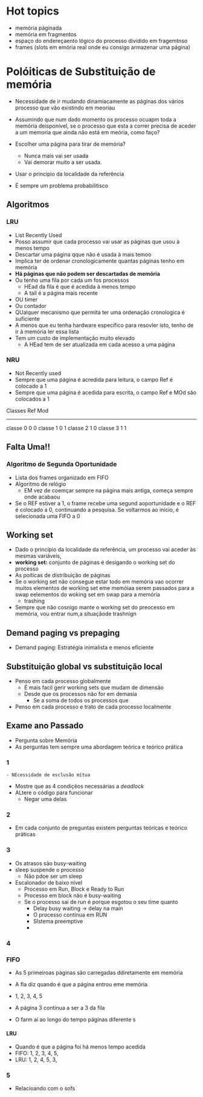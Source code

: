 # Hot topics
- memória páginada
- memória em fragmentos
- espaço do endereçaento lógico do processo dividido em fragemtnso
- frames (slots em emória real onde eu consigo armazenar uma página)

# Polóiticas de Substituição de memória
- Necessidade de ir mudando dinamiacamente as páginas dos vários processo que vão existindo em meoriau
- Assumindo que num dado momento os processo ocuapm toda a memória deisponível, se o processo que esta a correr precisa de aceder a um memoria que ainda não está em meória, como faço?

- Escolher uma página para tirar de memória?
	- Nunca mais vai ser usada
	- Vai demorar muito a ser usada. 
- Usar o principio da localidade da referência
- É sempre um problema probabilitisco

## Algoritmos
### LRU
- List Recently Used
- Posso assumir que cada processo vai usar as páginas que usou à menos tempo
- Descartar uma página qque não é usada à mais temoo
- Implica ter de ordenar cronologicamente quantas páginas tenho em memória
- **Há páginas que não podem ser descartadas de memória**
- Ou tenho uma fila por cada um fos processos
	- HEad da fila é que é acedida à menos tempo
	- A tail é a página mais recente
- OU timer
- Ou contador
- QUalquer mecanismo que permita ter uma ordenação cronologica é suficiente
- A menos que eu tenha hardware específico para resovler isto, tenho de ir à memória ler essa lista
- Tem um custo de implementação muito elevado
	- A 	HEad tem de ser atualizada em cada acesso a uma página

### NRU
- Not Recently used
- Sempre que uma página é acredida para leitura, o campo Ref é colocado a 1
- Sempre que uma página é acedida para escrita, o campo Ref e MOd são colocados a 1


Classes				Ref			   Mod
----------   ------------- ---------------
classe 0		0				0
classe 1		0				1
classe 2		1				0
classe 3		1				1

## Falta Uma!!

### Algoritmo de Segunda Oportunidade
- Lista dos frames organizado em FIFO
- Algoritmo de relógio
	- EM vez de coemçar sempre na página mais antiga, começa sempre onde acabaou
- Se o REF estiver a 1, o frame recebe uma segund aoportunidade e o REF é colocado a 0, continuando a pesquisa. Se voltarmos ao inicio, é selecionada uma FIFO a 0

## Working set
- Dado o princípio da localidade da referência, um processo vai aceder às mesmas variáveis, 
- **working set:** conjunto de páginas é desigando o working set do processo
- As poíticas de distribuição de páginas 
- Se o working set não consegue estar todo em memória vao ocorrer muitos elementos de working set eme memóiaa serem passados para a swap eelementos do woking set em swap para a memória
	- trashing
- Sempre que não cosnigo mante o working set do preocesso em memória, vou entrar num,a situaçãode trashnign

## Demand paging vs prepaging
- Demand paging: Estratégia  inimalista e menos eficiente

## Substituição global vs substituição local
- Penso em cada processo globalmente
	- É mais facil gerir working sets que mudam de dimensão
	- Desde que os processos não for em demasia
		- Se a soma de todos os processos que 
- Penso em cada processo e trato de cada processo localmente

## Exame ano Passado
- Pergunta sobre Memória
- As perguntas tem sempre uma abordagem teórica e teórico prática

### 1
	- NEcessidade de esclusão mítua
- Mostre que as 4 condiçẽos necessárias a _deadlock_ 
- ALtere o código para funcionar
	- Negar uma delas

### 2
- Em cada conjunto de preguntas existem perguntas teóricas e teórico práticas

### 3
- Os atrasos são busy-waiting
- sleep suspende o processo
	- Não pdoe ser um sleep
- Escalonador de baixo nível
	- Processo em Run, Block e Ready to Run
	- Processo em block não é busy-waiting
	- Se o processo sai de run é porque esgotou o seu time quanto
		- Delay busy waiting -> delay na main
		- O processo continua em RUN
		- SIstema preemptive
		- 

### 4
### FIFO
- As 5 primeiroas páginas são carregadas ddiretamente em memória
- A fla diz quando é que a página entrou eme memória
- 1, 2, 3, 4, 5
- A página 3 continua a ser a 3 da fila

- O farm ai ao longo do tempo páginas diferente
s
#### LRU
- Quando é que a página foi há menos tempo acedida
- FIFO: 1, 2, 3, 4, 5, 
- LRU:  1, 2, 4, 5, 3,



### 5
- Relacioando com o sofs
